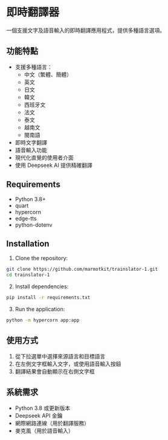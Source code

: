 # 即時翻譯器

一個支援文字及語音輸入的即時翻譯應用程式，提供多種語言選項。

## 功能特點

- 支援多種語言：
  - 中文（繁體、簡體）
  - 英文
  - 日文
  - 韓文
  - 西班牙文
  - 法文
  - 泰文
  - 越南文
  - 閩南語
- 即時文字翻譯
- 語音輸入功能
- 現代化直覺的使用者介面
- 使用 Deepseek AI 提供精確翻譯

## Requirements

- Python 3.8+
- quart
- hypercorn
- edge-tts
- python-dotenv

## Installation

1. Clone the repository:
```bash
git clone https://github.com/marmotkit/trainslator-1.git
cd trainslator-1
```

2. Install dependencies:
```bash
pip install -r requirements.txt
```

3. Run the application:
```bash
python -m hypercorn app:app
```

## 使用方式

1. 從下拉選單中選擇來源語言和目標語言
2. 在左側文字框輸入文字，或使用語音輸入按鈕
3. 翻譯結果會自動顯示在右側文字框

## 系統需求

- Python 3.8 或更新版本
- Deepseek API 金鑰
- 網際網路連線（用於翻譯服務）
- 麥克風（用於語音輸入）

